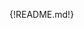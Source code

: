 <!-- index.md file loads the contents of the README.md file located at package level directory -->
{!README.md!}
